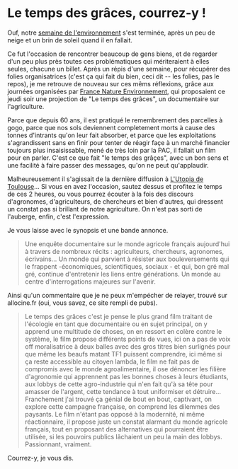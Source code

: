 # Le temps des grâces, courrez-y !

Ouf, notre [semaine de l'environnement](http://www.reseaugrappe.org)
s'est terminée, après un peu de neige et un brin de soleil quand il en
fallait.

Ce fut l'occasion de rencontrer beaucoup de gens biens, et de regarder
d'un peu plus près toutes ces problématiques qui mériteraient à elles
seules, chacune un billet. Après un répis d'une semaine, pour récupérer
des folies organisatrices (c'est ça qui fait du bien, ceci dit -- les
folies, pas le repos), je me retrouve de nouveau sur ces mêms
réflexions, grâce aux journées organisées par [France Nature
Environnement](http://www.fne.asso.fr/), qui proposaient ce jeudi soir
une projection de "Le temps des grâces", un documentaire sur
l'agriculture.

Parce que depuis 60 ans, il est pratiqué le remembrement des parcelles à
gogo, parce que nos sols deviennent completement morts à cause des
tonnes d'intrants qu'on leur fait absorber, et parce que les
exploitations s'agrandissent sans en finir pour tenter de réagir façe à
un marché financier toujours plus insaisissable, mené de très loin par
la PAC, il fallait un film pour en parler. C'est ce que fait "le temps
des grâçes", avec un bon sens et une facilité à faire passer des
messages, qu'on ne peut qu'applaudir.

Malheureusement il s'agissait de la dernière diffusion à [L'Utopia de
Toulouse](http://www.cinemas-utopia.org/toulouse/)... Si vous en avez
l'occasion, sautez dessus et profitez le temps de ces 2 heures, ou vous
pourrez écouter à la fois des discours d'agronomes, d'agriculteurs, de
chercheurs et bien d'autres, qui dressent un constat pas si brillant de
notre agriculture. On n'est pas sorti de l'auberge, enfin, c'est
l'expression.

Je vous laisse avec le synopsis et une bande annonce.

> Une enquête documentaire sur le monde agricole français aujourd'hui à
> travers de nombreux récits : agriculteurs, chercheurs, agronomes,
> écrivains... Un monde qui parvient à résister aux bouleversements qui
> le frappent -économiques, scientifiques, sociaux - et qui, bon gré mal
> gré, continue d'entretenir les liens entre générations. Un monde au
> centre d'interrogations majeures sur l'avenir.

Ainsi qu'un commentaire que je ne peux m'empécher de relayer, trouvé sur
allocine.fr (oui, vous savez, ce site rempli de pubs).

> Le temps des grâces c'est je pense le plus grand film traitant de
> l'écologie en tant que documentaire ou en sujet principal, on y
> apprend une multitude de choses, on en ressort en colère contre le
> système, le film propose différents points de vues, ici on a pas de
> voix off moralisatrice à deux balles avec des gros titres bien
> surlignés pour que même les beaufs matant TF1 puissent comprendre,
> ici même si ça reste accessible au citoyen lambda, le film ne fait pas
> de compromis avec le monde agroalimentaire, il ose dénoncer les
> filière d'agronomie qui apprennent pas les bonnes choses à leurs
> étudiants, aux lobbys de cette agro-industrie qui n'en fait qu'à sa
> tête pour amasser de l'argent, cette tendance à tout uniformiser et
> détruire… Franchement j'ai trouvé ça génial de bout en bout,
> captivant, on explore cette campagne française, on comprend les
> dilemmes des paysants. Le film n'étant pas opposé à la modernité, ni
> même réactionnaire, il propose juste un constat alarmant du monde
> agricole français, tout en proposant des alternatives qui pourraient
> être utilisée, si les pouvoirs publics lâchaient un peu la main des
> lobbys. Passionnant, vraiment.

Courrez-y, je vous dis.
